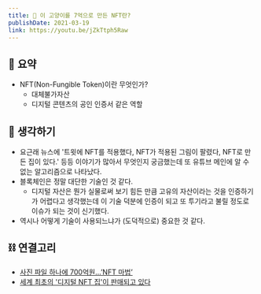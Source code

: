 ```yaml
---
title: 📼 이 고양이를 7억으로 만든 NFT란?
publishDate: 2021-03-19
link: https://youtu.be/jZkTtph5Raw
---
```

## 📝 요약 
- NFT(Non-Fungible Token)이란 무엇인가?
  - 대체불가자산
  - 디지털 콘텐츠의 공인 인증서 같은 역할 


## 🤔 생각하기  
- 요근래 뉴스에 '트윗에 NFT를 적용했다, NFT가 적용된 그림이 팔렸다, NFT로 만든 집이 있다.' 등등 이야기가 많아서 무엇인지 궁금했는데 또 유튜브 메인에 알 수 없는 알고리즘으로 나타났다.  
- 블록체인은 정말 대단한 기술인 것 같다.  
  - 디지털 자산은 뭔가 실물로써 보기 힘든 만큼 고유의 자산이라는 것을 인증하기가 어렵다고 생각했는데 이 기술 덕분에 인증이 되고 또 투기라고 불릴 정도로 이슈가 되는 것이 신기했다.  
- 역시나 어떻게 기술이 사용되느냐가 (도덕적으로) 중요한 것 같다.   



## ⛓ 연결고리
- [사진 파일 하나에 700억원…’NFT 마법’](http://www.bloter.net/archives/535374)
- [세계 최초의 '디지털 NFT 집'이 판매되고 있다](https://hypebeast.kr/2021/3/krista-kim-mars-house-nft-home-superrare)